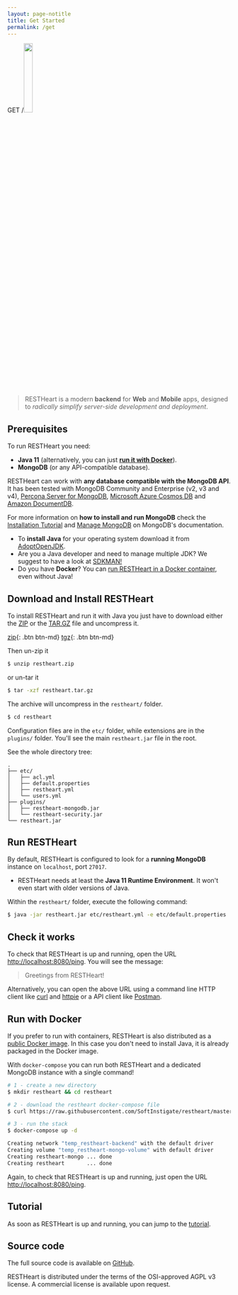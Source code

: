 ```yaml
---
layout: page-notitle
title: Get Started
permalink: /get
---
```


<div class="form-row text-center mt-4">
    <p class="mx-auto display-4 restheart-red">GET /<img class="mr-auto" width="20%"  src="{{ '/images/rh_logo_vert.png' | prepend: site.baseurl }}" /></p>
</div>


> RESTHeart is a modern **backend** for **Web** and **Mobile** apps, designed to _radically simplify server-side development and deployment_.

## Prerequisites

To run RESTHeart you need:

-   **Java 11** (alternatively, you can just **[run it with Docker](#run-with-docker)**).
-   **MongoDB** (or any API-compatible database).

RESTHeart can work with **any database compatible with the MongoDB API**. It has been tested with MongoDB Community and Enterprise (v2, v3 and v4), [Percona Server for MongoDB](https://www.percona.com/software/mongodb/percona-server-for-mongodb), [Microsoft Azure Cosmos DB](https://docs.microsoft.com/azure/cosmos-db/mongodb-introduction) and [Amazon DocumentDB](https://medium.com/softinstigate-team/how-to-create-a-web-api-for-aws-documentdb-using-restheart-987921df3ced).

For more information on **how to install and run MongoDB** check the [Installation Tutorial](https://docs.mongodb.com/manual/installation/#mongodb-community-edition-installation-tutorials) and [Manage MongoDB](https://docs.mongodb.com/manual/tutorial/manage-mongodb-processes/) on MongoDB's documentation.

-   To **install Java** for your operating system download it from [AdoptOpenJDK](https://adoptopenjdk.net/releases.html?variant=openjdk11&jvmVariant=hotspot).
-   Are you a Java developer and need to manage multiple JDK? We suggest to have a look at [SDKMAN!](https://sdkman.io)
-   Do you have **Docker**? You can [run RESTHeart in a Docker container](#run-with-docker), even without Java!

## Download and Install RESTHeart

To install RESTHeart and run it with Java you just have to download either the [ZIP](https://github.com/SoftInstigate/restheart/releases/download/5.0.0/restheart.zip) or the [TAR.GZ](https://github.com/SoftInstigate/restheart/releases/download/5.0.0/restheart.tar.gz) file and uncompress it.

[zip](https://github.com/SoftInstigate/restheart/releases/download/5.0.0/restheart.zip){: .btn btn-md}
[tgz](https://github.com/SoftInstigate/restheart/releases/download/5.0.0/restheart.tar.gz){: .btn btn-md}

Then un-zip it

```bash
$ unzip restheart.zip
```

or un-tar it

```bash
$ tar -xzf restheart.tar.gz
```

The archive will uncompress in the `restheart/` folder.

```bash
$ cd restheart
```

Configuration files are in the `etc/` folder, while extensions are in the `plugins/` folder. You'll see the main `restheart.jar` file in the root.

See the whole directory tree:

```
.
├── etc/
│   ├── acl.yml
│   ├── default.properties
│   ├── restheart.yml
│   └── users.yml
├── plugins/
│   ├── restheart-mongodb.jar
│   └── restheart-security.jar
└── restheart.jar
```

## Run RESTHeart

By default, RESTHeart is configured to look for a **running MongoDB** instance on `localhost`, port `27017`.

-   RESTHeart needs at least the **Java 11 Runtime Environment**. It won't even start with older versions of Java.

Within the `restheart/` folder, execute the following command:

```bash
$ java -jar restheart.jar etc/restheart.yml -e etc/default.properties
```

## Check it works

To check that RESTHeart is up and running, open the URL [http://localhost:8080/ping](http://localhost:8080/ping). You will see the message:

> Greetings from RESTHeart!

Alternatively, you can open the above URL using a command line HTTP client like [curl](https://curl.haxx.se) and [httpie](https://httpie.org) or a API client like [Postman](https://www.postman.com).

## Run with Docker

If you prefer to run with containers, RESTHeart is also distributed as a [public Docker image](https://hub.docker.com/r/softinstigate/restheart). In this case you don't need to install Java, it is already packaged in the Docker image.

With `docker-compose` you can run both RESTHeart and a dedicated MongoDB instance with a single command!

```bash
# 1 - create a new directory
$ mkdir restheart && cd restheart

# 2 - download the restheart docker-compose file
$ curl https://raw.githubusercontent.com/SoftInstigate/restheart/master/docker-compose.yml --output docker-compose.yml

# 3 - run the stack
$ docker-compose up -d

Creating network "temp_restheart-backend" with the default driver
Creating volume "temp_restheart-mongo-volume" with default driver
Creating restheart-mongo ... done
Creating restheart       ... done
```

Again, to check that RESTHeart is up and running, just open the URL [http://localhost:8080/ping](http://localhost:8080/ping).

## Tutorial

As soon as RESTHeart is up and running, you can jump to the [tutorial](/docs/tutorial/).

## Source code

The full source code is available on [GitHub](https://github.com/SoftInstigate/restheart).

RESTHeart is distributed under the terms of the OSI-approved AGPL v3 license. A commercial license is available upon request.
